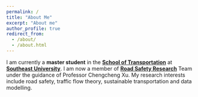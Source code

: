 ```yaml
---
permalink: /
title: "About Me"
excerpt: "About me"
author_profile: true
redirect_from: 
  - /about/
  - /about.html
---
```


I am currently a **master student** in the [**School of Transportation**](https://tc.seu.edu.cn/jt_en/) at [**Southeast University**](https://www.seu.edu.cn/english/main.htm). I am now a member of [**Road Safety Research**](https://tc.seu.edu.cn/2019/0929/c25692a289881/page.htm) Team under the guidance of Professor Chengcheng Xu. My research interests include road safety, traffic flow theory, sustainable transportation and data modelling.
